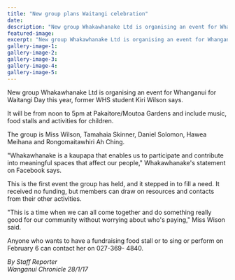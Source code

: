 ```yaml
---
title: "New group plans Waitangi celebration"
date: 
description: "New group Whakawhanake Ltd is organising an event for Whanganui for Waitangi Day this year, former WHS student Kiri Wilson says."
featured-image: 
excerpt: "New group Whakawhanake Ltd is organising an event for Whanganui for Waitangi Day this year, former WHS student Kiri Wilson says."
gallery-image-1: 
gallery-image-2: 
gallery-image-3: 
gallery-image-4: 
gallery-image-5: 
---
```


<p>New group Whakawhanake Ltd is organising an event for Whanganui for Waitangi Day this year, former WHS student Kiri Wilson says.</p>
<p>It will be from noon to 5pm at Pakaitore/Moutoa Gardens and include music, food stalls and activities for children.</p>
<p>The group is Miss Wilson, Tamahaia Skinner, Daniel Solomon, Hawea Meihana and Rongomaitawhiri Ah Ching.</p>
<p>"Whakawhanake is a kaupapa that enables us to participate and contribute into meaningful spaces that affect our people," Whakawhanake's statement on Facebook says.</p>
<p>This is the first event the group has held, and it stepped in to fill a need. It received no funding, but members can draw on resources and contacts from their other activities.</p>
<p>"This is a time when we can all come together and do something really good for our community without worrying about who's paying," Miss Wison said.</p>
<p>Anyone who wants to have a fundraising food stall or to sing or perform on February 6 can contact her on 027-369- 4840.</p>
<p class="clear syndicator"><em>By Staff Reporter</em><br /><em>Wanganui Chronicle 28/1/17</em></p>

